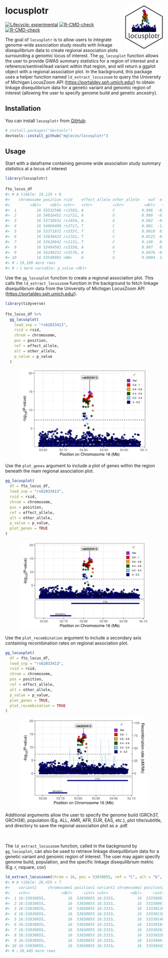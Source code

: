 
<!-- README.md is generated from README.Rmd. Please edit that file -->

# locusplotr <img src='man/figures/logo.png' align="right" height="139" />

<!-- badges: start -->

[![Lifecycle:
experimental](https://img.shields.io/badge/lifecycle-experimental-orange.svg)](https://lifecycle.r-lib.org/articles/stages.html#experimental)
[![R-CMD-check](https://github.com/mglev1n/locusplotr/workflows/R-CMD-check/badge.svg)](https://github.com/mglev1n/locusplotr/actions)
[![R-CMD-check](https://github.com/mglev1n/locusplotr/actions/workflows/R-CMD-check.yaml/badge.svg)](https://github.com/mglev1n/locusplotr/actions/workflows/R-CMD-check.yaml)
<!-- badges: end -->

The goal of `locusplotr` is to allow users to integrate genome-wide
association study results with linkage disequilibrium data to create
regional association plots surrounding a genomic locus of interest. The
`gg_locusplot` function allows the user to provide GWAS summary
statistics for a region of interest and a reference/sentinel/lead
variant within that region, and will return a ggplot object with a
regional association plot. In the background, this package uses a helper
function named `ld_extract_locuszoom` to query the University of
Michigan LocusZoom API (<https://portaldev.sph.umich.edu/>) to obtain
linkage disequilibrium data for a genetic variant and genomic region of
interest (allowing the user to specify genome build and genetic
ancestry).

## Installation

You can install `locusplotr` from [GitHub](https://github.com/):

``` r
# install.packages("devtools")
devtools::install_github("mglev1n/locusplotr")
```

## Usage

Start with a dataframe containing genome wide association study summary
statistics at a locus of interest

``` r
library(locusplotr)

fto_locus_df
#> # A tibble: 19,119 × 9
#>    chromosome position rsid    effect_allele other_allele    eaf  effect std_err
#>         <dbl>    <dbl> <chr>   <chr>         <chr>         <dbl>   <dbl>   <dbl>
#>  1         16 53532568 rs1503… A             C            0.996  -0.279   0.196 
#>  2         16 54016452 rs1722… A             G            0.909  -0.0269  0.0122
#>  3         16 53710931 rs1454… A             G            0.982  -0.0212  0.104 
#>  4         16 54069480 rs3717… T             C            0.001  -1.38    1.04  
#>  5         16 53371872 rs5337… T             C            0.0019  0.0681  0.508 
#>  6         16 53838423 rs1162… T             C            0.0221  0.0116  0.0985
#>  7         16 53610642 rs1131… T             C            0.149   0.0364  0.0099
#>  8         16 53494581 rs5350… A             G            0.997   0.264   0.170 
#>  9         16 54248221 rs5576… A             T            0.0476 -0.0527  0.0709
#> 10         16 53549981 <NA>    A             G            0.0004  1.50    0.518 
#> # ℹ 19,109 more rows
#> # ℹ 1 more variable: p_value <dbl>
```

Use the `gg_locusplot` function to create a regional association plot.
This calls the `ld_extract_locuszoom` function in the background to
fetch linkage disequilibrium data from the University of Michigan
LocusZoom API (<https://portaldev.sph.umich.edu/>).

``` r
library(tidyverse)

fto_locus_df %>%
  gg_locusplot(
    lead_snp = "rs62033413",
    rsid = rsid,
    chrom = chromosome,
    pos = position,
    ref = effect_allele,
    alt = other_allele,
    p_value = p_value
  )
```

<img src="man/figures/README-unnamed-chunk-2-1.png" width="80%" style="display: block; margin: auto;" />

Use the `plot_genes` argument to include a plot of genes within the
region beneath the main regional association plot.

``` r
gg_locusplot(
  df = fto_locus_df,
  lead_snp = "rs62033413",
  rsid = rsid,
  chrom = chromosome,
  pos = position,
  ref = effect_allele,
  alt = other_allele,
  p_value = p_value,
  plot_genes = TRUE
)
```

<img src="man/figures/README-unnamed-chunk-3-1.png" width="80%" style="display: block; margin: auto;" />

Use the `plot_recombination` argument to include a secondary axis
containing recombination rates on regional association plot.

``` r
gg_locusplot(
  df = fto_locus_df,
  lead_snp = "rs62033413",
  rsid = rsid,
  chrom = chromosome,
  pos = position,
  ref = effect_allele,
  alt = other_allele,
  p_value = p_value,
  plot_genes = TRUE,
  plot_recombination = TRUE
)
```

<img src="man/figures/README-unnamed-chunk-4-1.png" width="80%" style="display: block; margin: auto;" />

Additional arguments allow the user to specify the genome build (GRCh37,
GRCH38), population (Eg. ALL, AMR, AFR, EUR, EAS, etc.), plot
title/subtitle, and directory to save the regional association plot as a
.pdf.  
<br><br>

The `ld_extract_locuszoom` function, called in the background by
`gg_locusplot`, can also be used to retrieve linkage disequilibrium data
for a genetic variant and genomic region of interest. The user may again
specify genome build, population, and the specific linkage
disequilibrium metric (Eg. r, rsquare, cov)

``` r
ld_extract_locuszoom(chrom = 16, pos = 53830055, ref = "C", alt = "G", start = 53830055 - 5e5, stop = 53830055 + 5e5, genome_build = "GRCh37", population = "ALL", metric = "rsquare")
#> # A tibble: 28,455 × 7
#>    variant1     chromosome1 position1 variant2 chromosome2 position2 correlation
#>    <chr>              <dbl>     <int> <chr>          <dbl>     <int>       <dbl>
#>  1 16:53830055…          16  53830055 16:5333…          16  53330083   0.000613 
#>  2 16:53830055…          16  53830055 16:5333…          16  53330091   0.00328  
#>  3 16:53830055…          16  53830055 16:5333…          16  53330128   0.0000874
#>  4 16:53830055…          16  53830055 16:5333…          16  53330136   0.0000592
#>  5 16:53830055…          16  53830055 16:5333…          16  53330148   0.00364  
#>  6 16:53830055…          16  53830055 16:5333…          16  53330184   0.000674 
#>  7 16:53830055…          16  53830055 16:5333…          16  53330263   0.000118 
#>  8 16:53830055…          16  53830055 16:5333…          16  53330336   0.0000592
#>  9 16:53830055…          16  53830055 16:5333…          16  53330401   0.000618 
#> 10 16:53830055…          16  53830055 16:5333…          16  53330445   0.00202  
#> # ℹ 28,445 more rows
```
